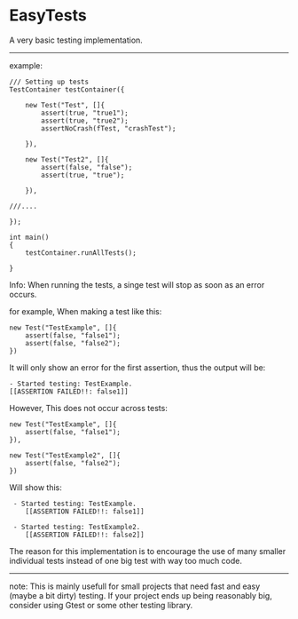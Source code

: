 # EasyTests
A very basic testing implementation.
_______
example:

    /// Setting up tests
    TestContainer testContainer({

        new Test("Test", []{
            assert(true, "true1");
            assert(true, "true2");
            assertNoCrash(fTest, "crashTest");

        }),

        new Test("Test2", []{
            assert(false, "false");
            assert(true, "true");

        }),
	
	///....

    });

    int main()
    {
        testContainer.runAllTests();

    }

Info:
When running the tests, a singe test will stop as soon as an error occurs.

for example,
When making a test like this:
        
    new Test("TestExample", []{
        assert(false, "false1");
        assert(false, "false2");
    })
    
It will only show an error for the first assertion, thus the output will be:

    - Started testing: TestExample.
	[[ASSERTION FAILED!!: false1]]
    
However, This does not occur across tests:

    new Test("TestExample", []{
        assert(false, "false1");
    }),
    
    new Test("TestExample2", []{
        assert(false, "false2");
    })

Will show this:

     - Started testing: TestExample.
        [[ASSERTION FAILED!!: false1]]

     - Started testing: TestExample2.
        [[ASSERTION FAILED!!: false2]]

The reason for this implementation is to encourage the use of many smaller individual tests instead of one big test with way too much code.

__________________________

note: This is mainly usefull for small projects that need fast and easy (maybe a bit dirty) testing.
    If your project ends up being reasonably big, consider using Gtest or some other testing library.
